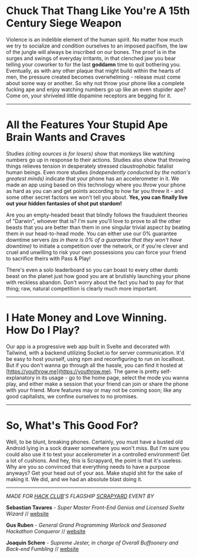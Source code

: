 # Chuck That Thang Like You're A 15th Century Siege Weapon

Violence is an indelible element of the human spirit. No matter how much we try to socialize and condition ourselves to an imposed pacifism, the law of the jungle will always be inscribed on our bones. The proof is in the surges and swings of everyday irritants, in that clenched jaw you bear telling your coworker to for the last **goddamn** time to quit bothering you. Eventually, as with any other plaque that might build within the hearts of men, the pressure created becomes overwhelming - release must come about some way or another. So why not throw your phone like a complete fucking ape and enjoy watching numbers go up like an even stupider ape? Come on, your shriveled little dopamine receptors are begging for it.

---

# All the Features Your Stupid Ape Brain Wants and Craves

Studies *(citing sources is for losers)* show that monkeys like watching numbers go up in response to their actions. Studies also show that throwing things relieves tension in desperately stressed claustrophobic fatalist human beings. Even more studies *(independently conducted by the nation's greatest minds)* indicate that your phone has an accelerometer in it. We made an app using based on this technology where you throw your phone as hard as you can and get points according to how far you threw it - and some other secret factors we won't tell you about. **Yes, you can finally live out your hidden fantasies of shot put stardom!**

Are you an empty-headed beast that blindly follows the fraudulent theories of "Darwin", whoever that is? I'm sure you'll love to prove to all the other beasts that you are better than them in one singular trivial aspect by beating them in our head-to-head mode. You can either use our 0% guarantee downtime servers *(as in there is 0% of a guarantee that they won't have downtime)* to initiate a competition over the network, or if you're clever and cruel and unwilling to risk your own possessions you can force your friend to sacrifice theirs with Pass & Play! 

There's even a solo leaderboard so you can boast to every other dumb beast on the planet just how good you are at brutishly launching your phone with reckless abandon. Don't worry about the fact you had to pay for that thing; raw, natural competition is clearly much more important.

---

# I Hate Money and Love Winning. How Do I Play?

Our app is a progressive web app built in Svelte and decorated with Tailwind, with a backend utilizing Socket.io for server communication. It'd be easy to host yourself, using npm and reconfiguring to run on localhost. But if you don't wanna go through all the hassle, you can find it hosted at [https://youthrow.me](https://youthrow.me). The game is pretty self-explanatory in its usage - go to the home page, select the mode you wanna play, and either make a session that your friend can join or share the phone with your friend. More features may or may not be coming soon; like any good capitalists, we confine ourselves to no promises.

---

# So, What's This Good For?

Well, to be blunt, breaking phones. Certainly, you must have a busted old Android lying in a sock drawer somewhere you won't miss. But I'm sure you could also use it to test your accelerometer in a controlled environment! Get a lot of cushions. And hey, this is Scrapyard, the point is that it's useless. Why are you so convinced that everything needs to have a purpose anyways? Get your head out of your ass. Make stupid shit for the sake of making it. We did, and we had an absolute blast doing it.

---
*MADE FOR [HACK CLUB](hackclub.com)'S FLAGSHIP [SCRAPYARD](scrapyard.hackclub.com) EVENT BY*

**Sebastian Tavares** - *Super Master Front-End Genius and Licensed Svelte Wizard* // [website](xdagging.github.io)

**Gus Ruben** - *General Grand Programming Warlock and Seasoned Hackathon Conqueror* // [website](gus.ink)

**Joaquin Schere** - *Supreme Jester, in charge of Overall Buffoonery and Back-end Fumbling* // [website](jschere.com)
